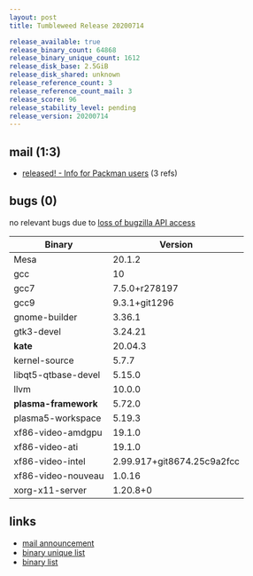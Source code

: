```yaml
---
layout: post
title: Tumbleweed Release 20200714

release_available: true
release_binary_count: 64868
release_binary_unique_count: 1612
release_disk_base: 2.5GiB
release_disk_shared: unknown
release_reference_count: 3
release_reference_count_mail: 3
release_score: 96
release_stability_level: pending
release_version: 20200714
---
```


## mail (1:3)

- [released! - Info for Packman users](https://lists.opensuse.org/opensuse-factory/2020-07/msg00299.html) (3 refs)

## bugs (0)

<!--more-->

no relevant bugs due to [loss of bugzilla API access](https://bugzilla.opensuse.org/show_bug.cgi?id=1157722)

Binary | Version
--- | ---
Mesa | 20.1.2
gcc | 10
gcc7 | 7.5.0+r278197
gcc9 | 9.3.1+git1296
gnome-builder | 3.36.1
gtk3-devel | 3.24.21
**kate** | 20.04.3
kernel-source | 5.7.7
libqt5-qtbase-devel | 5.15.0
llvm | 10.0.0
**plasma-framework** | 5.72.0
plasma5-workspace | 5.19.3
xf86-video-amdgpu | 19.1.0
xf86-video-ati | 19.1.0
xf86-video-intel | 2.99.917+git8674.25c9a2fcc
xf86-video-nouveau | 1.0.16
xorg-x11-server | 1.20.8+0

## links

- [mail announcement](https://lists.opensuse.org/opensuse-factory/2020-07/msg00286.html)
- [binary unique list](http://download.opensuse.org/history/20200714/rpm.unique.list)
- [binary list](http://download.opensuse.org/history/20200714/rpm.list)
